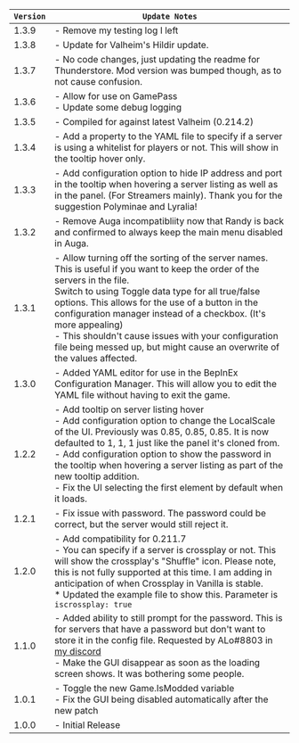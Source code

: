 | `Version` | `Update Notes`                                                                                                                                                                                                                                                                                                                                                                                                                                       |
|-----------|------------------------------------------------------------------------------------------------------------------------------------------------------------------------------------------------------------------------------------------------------------------------------------------------------------------------------------------------------------------------------------------------------------------------------------------------------|
| 1.3.9     | - Remove my testing log I left                                                                                                                                                                                                                                                                                                                                                                                                                       |
| 1.3.8     | - Update for Valheim's Hildir update.                                                                                                                                                                                                                                                                                                                                                                                                                |
| 1.3.7     | - No code changes, just updating the readme for Thunderstore. Mod version was bumped though, as to not cause confusion.                                                                                                                                                                                                                                                                                                                              |
| 1.3.6     | - Allow for use on GamePass<br/> - Update some debug logging                                                                                                                                                                                                                                                                                                                                                                                         |
| 1.3.5     | - Compiled for against latest Valheim (0.214.2)                                                                                                                                                                                                                                                                                                                                                                                                      |
| 1.3.4     | - Add a property to the YAML file to specify if a server is using a whitelist for players or not. This will show in the tooltip hover only.                                                                                                                                                                                                                                                                                                          |
| 1.3.3     | - Add configuration option to hide IP address and port in the tooltip when hovering a server listing as well as in the panel. (For Streamers mainly). Thank you for the suggestion Polyminae and Lyralia!                                                                                                                                                                                                                                            |
| 1.3.2     | - Remove Auga incompatibliity now that Randy is back and confirmed to always keep the main menu disabled in Auga.                                                                                                                                                                                                                                                                                                                                    |
| 1.3.1     | - Allow turning off the sorting of the server names. This is useful if you want to keep the order of the servers in the file.<br/> Switch to using Toggle data type for all true/false options. This allows for the use of a button in the configuration manager instead of a checkbox. (It's more appealing) <br/> - This shouldn't cause issues with your configuration file being messed up, but might cause an overwrite of the values affected. |
| 1.3.0     | - Added YAML editor for use in the BepInEx Configuration Manager. This will allow you to edit the YAML file without having to exit the game.                                                                                                                                                                                                                                                                                                         |
| 1.2.2     | - Add tooltip on server listing hover<br/> - Add configuration option to change the LocalScale of the UI. Previously was 0.85, 0.85, 0.85. It is now defaulted to  1, 1, 1 just like the panel it's cloned from.  <br/> - Add configuration option to show the password in the tooltip when hovering a server listing as part of the new tooltip addition.<br/> - Fix the UI selecting the first element by default when it loads.                   |
| 1.2.1     | - Fix issue with password. The password could be correct, but the server would still reject it.                                                                                                                                                                                                                                                                                                                                                      |
| 1.2.0     | -     Add compatibility for 0.211.7<br/> - You can specify if a server is crossplay or not. This will show the crossplay's "Shuffle" icon. Please note, this is not fully supported at this time. I am adding in anticipation of when Crossplay in Vanilla is stable.<br/> * Updated the example file to show this. Parameter is `iscrossplay: true`                                                                                                 |
| 1.1.0     | - Added ability to still prompt for the password. This is for servers that have a password but don't want to store it in the config file. Requested by ALo#8803 in [my discord](https://discord.gg/pdHgy6Bsng)<br/> - Make the GUI disappear as soon as the loading screen shows. It was bothering some people.                                                                                                                                      |
| 1.0.1     | - Toggle the new Game.IsModded variable<br/> - Fix the GUI being disabled automatically after the new patch                                                                                                                                                                                                                                                                                                                                          |
| 1.0.0     | - Initial Release                                                                                                                                                                                                                                                                                                                                                                                                                                    |